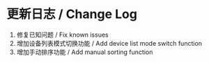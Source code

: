 # 更新日志 / Change Log

1. 修复已知问题 / Fix known issues
2. 增加设备列表模式切换功能 / Add device list mode switch function
3. 增加手动排序功能 / Add manual sorting function
